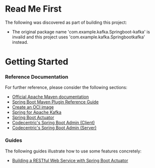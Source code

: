 # Read Me First
The following was discovered as part of building this project:

* The original package name 'com.example.kafka.Springboot-kafka' is invalid and this project uses 'com.example.kafka.Springbootkafka' instead.

# Getting Started

### Reference Documentation
For further reference, please consider the following sections:

* [Official Apache Maven documentation](https://maven.apache.org/guides/index.html)
* [Spring Boot Maven Plugin Reference Guide](https://docs.spring.io/spring-boot/docs/2.4.1/maven-plugin/reference/html/)
* [Create an OCI image](https://docs.spring.io/spring-boot/docs/2.4.1/maven-plugin/reference/html/#build-image)
* [Spring for Apache Kafka](https://docs.spring.io/spring-boot/docs/2.4.1/reference/htmlsingle/#boot-features-kafka)
* [Spring Boot Actuator](https://docs.spring.io/spring-boot/docs/2.4.1/reference/htmlsingle/#production-ready)
* [Codecentric's Spring Boot Admin (Client)](https://codecentric.github.io/spring-boot-admin/current/#getting-started)
* [Codecentric's Spring Boot Admin (Server)](https://codecentric.github.io/spring-boot-admin/current/#getting-started)

### Guides
The following guides illustrate how to use some features concretely:

* [Building a RESTful Web Service with Spring Boot Actuator](https://spring.io/guides/gs/actuator-service/)

